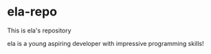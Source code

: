 # ela-repo
This is ela's repository

ela is a young aspiring developer with impressive programming skills!
